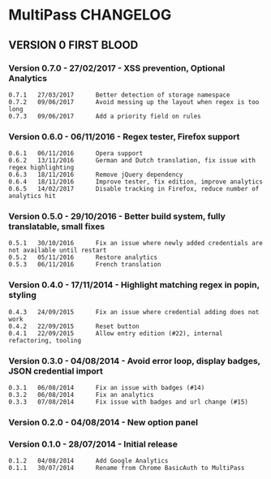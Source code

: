 MultiPass CHANGELOG
===================

VERSION 0 FIRST BLOOD
---------------------

### Version 0.7.0 - 27/02/2017 - XSS prevention, Optional Analytics

    0.7.1	27/03/2017		Better detection of storage namespace
    0.7.2	09/06/2017		Avoid messing up the layout when regex is too long
    0.7.3	09/06/2017		Add a priority field on rules

### Version 0.6.0 - 06/11/2016 - Regex tester, Firefox support

    0.6.1	06/11/2016		Opera support
    0.6.2	13/11/2016		German and Dutch translation, fix issue with regex highlighting
    0.6.3	18/11/2016		Remove jQuery dependency
    0.6.4	18/11/2016		Improve tester, fix edition, improve analytics
    0.6.5	14/02/2017		Disable tracking in Firefox, reduce number of analytics hit

### Version 0.5.0 - 29/10/2016 - Better build system, fully translatable, small fixes

    0.5.1	30/10/2016		Fix an issue where newly added credentials are not available until restart
    0.5.2	05/11/2016		Restore analytics
    0.5.3	06/11/2016		French translation

### Version 0.4.0 - 17/11/2014 - Highlight matching regex in popin, styling

    0.4.3	24/09/2015		Fix an issue where credential adding does not work
    0.4.2	22/09/2015		Reset button
    0.4.1	22/09/2015		Allow entry edition (#22), internal refactoring, tooling

### Version 0.3.0 - 04/08/2014 - Avoid error loop, display badges, JSON credential import

    0.3.1	06/08/2014		Fix an issue with badges (#14)
    0.3.2	06/08/2014		Fix an analytics
    0.3.3	07/08/2014		Fix issue with badges and url change (#15)

### Version 0.2.0 - 04/08/2014 - New option panel

### Version 0.1.0 - 28/07/2014 - Initial release

    0.1.2	04/08/2014		Add Google Analytics
    0.1.1	30/07/2014		Rename from Chrome BasicAuth to MultiPass
